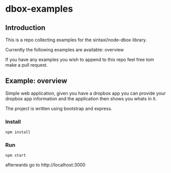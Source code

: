 # dbox-examples 

## Introduction

This is a repo collecting examples for the sintaxi/node-dbox library.

Currently the following examples are available:
	overview
	
If you have any examples you wish to append to this repo feel free tom make a pull request.
	
## Example: overview
Simple web application, given you have a dropbox app you can provide your dropbox app information
and the application then shows you whats in it.

The project is written using bootstrap and express.

### Install

	npm install

### Run

	npm start
	
afterwards go to http://localhost:3000